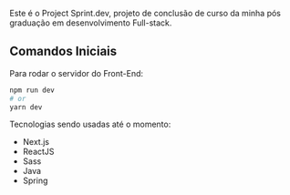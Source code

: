 Este é o Project Sprint.dev, projeto de conclusão de curso da minha pós graduação em desenvolvimento Full-stack.

## Comandos Iniciais

Para rodar o servidor do Front-End:

```bash
npm run dev
# or
yarn dev
```

Tecnologias sendo usadas até o momento:

- Next.js
- ReactJS
- Sass
- Java
- Spring
